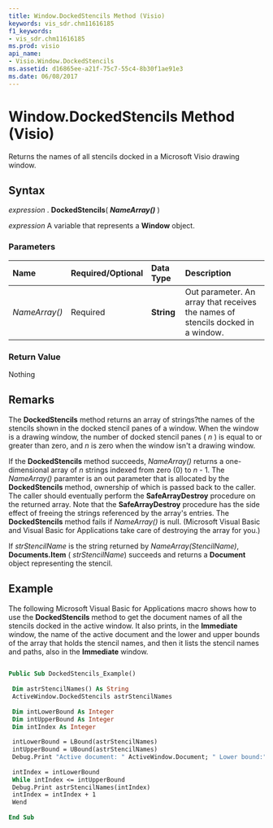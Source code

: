 ```yaml
---
title: Window.DockedStencils Method (Visio)
keywords: vis_sdr.chm11616185
f1_keywords:
- vis_sdr.chm11616185
ms.prod: visio
api_name:
- Visio.Window.DockedStencils
ms.assetid: d16865ee-a21f-75c7-55c4-8b30f1ae91e3
ms.date: 06/08/2017
---
```



# Window.DockedStencils Method (Visio)

Returns the names of all stencils docked in a Microsoft Visio drawing window.


## Syntax

 _expression_ . **DockedStencils**( **_NameArray()_** )

 _expression_ A variable that represents a **Window** object.


### Parameters



|**Name**|**Required/Optional**|**Data Type**|**Description**|
|:-----|:-----|:-----|:-----|
| _NameArray()_|Required| **String**|Out parameter. An array that receives the names of stencils docked in a window.|

### Return Value

Nothing


## Remarks

The  **DockedStencils** method returns an array of strings?the names of the stencils shown in the docked stencil panes of a window. When the window is a drawing window, the number of docked stencil panes ( _n_ ) is equal to or greater than zero, and _n_ is zero when the window isn't a drawing window.

If the  **DockedStencils** method succeeds, _NameArray()_ returns a one-dimensional array of _n_ strings indexed from zero (0) to _n_ - 1. The _NameArray()_ paramter is an out parameter that is allocated by the **DockedStencils** method, ownership of which is passed back to the caller. The caller should eventually perform the **SafeArrayDestroy** procedure on the returned array. Note that the **SafeArrayDestroy** procedure has the side effect of freeing the strings referenced by the array's entries. The **DockedStencils** method fails if _NameArray()_ is null. (Microsoft Visual Basic and Visual Basic for Applications take care of destroying the array for you.)

If  _strStencilName_ is the string returned by _NameArray(StencilName)_,  **Documents.Item** ( _strStencilName_) succeeds and returns a  **Document** object representing the stencil.


## Example

The following Microsoft Visual Basic for Applications macro shows how to use the  **DockedStencils** method to get the document names of all the stencils docked in the active window. It also prints, in the **Immediate** window, the name of the active document and the lower and upper bounds of the array that holds the stencil names, and then it lists the stencil names and paths, also in the **Immediate** window.


```vb
 
Public Sub DockedStencils_Example() 
 
 Dim astrStencilNames() As String 
 ActiveWindow.DockedStencils astrStencilNames 
 
 Dim intLowerBound As Integer 
 Dim intUpperBound As Integer 
 Dim intIndex As Integer 
 
 intLowerBound = LBound(astrStencilNames) 
 intUpperBound = UBound(astrStencilNames) 
 Debug.Print "Active document: " ActiveWindow.Document; " Lower bound:"; intLowerBound; " Upper Bound:"; intUpperBound 
 
 intIndex = intLowerBound 
 While intIndex <= intUpperBound 
 Debug.Print astrStencilNames(intIndex) 
 intIndex = intIndex + 1 
 Wend 
 
End Sub
```


